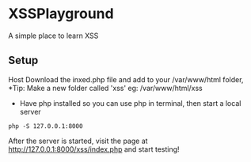 # XSSPlayground
A simple place to learn XSS



## Setup
Host
Download the inxed.php file and add to your /var/www/html folder,
*Tip: Make a new folder called 'xss' eg: /var/www/html/xss

* Have php installed so you can use php in terminal, then start a local server
```
php -S 127.0.0.1:8000
```
After the server is started, visit the page at http://127.0.0.1:8000/xss/index.php and start testing! 
